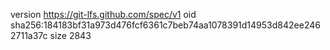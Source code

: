 version https://git-lfs.github.com/spec/v1
oid sha256:184183bf31a973d476fcf6361c7beb74aa1078391d14953d842ee2462711a37c
size 2843
